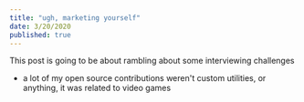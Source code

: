 ```yaml
---
title: "ugh, marketing yourself"
date: 3/20/2020
published: true
---
```


This post is going to be about rambling about some interviewing challenges

- a lot of my open source contributions weren't custom utilities, or anything, it was related to video games
